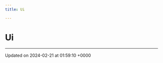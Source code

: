 ```yaml
---
title: Ui

---
```


# Ui








-------------------------------

Updated on 2024-02-21 at 01:59:10 +0000